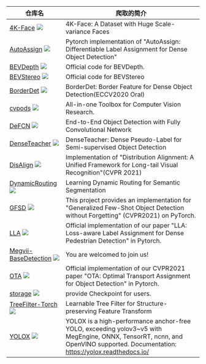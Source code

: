 | 仓库名 | 爬取的简介 |
|-------|-----------|
| [4K-Face](https://github.com/Megvii-BaseDetection/4K-Face) <a href='https://github.com/Megvii-BaseDetection/4K-Face'><img src='https://img.shields.io/github/stars/Megvii-BaseDetection/4K-Face?style=social' /></a> | 4K-Face: A Dataset with Huge Scale-variance Faces |
| [AutoAssign](https://github.com/Megvii-BaseDetection/AutoAssign) <a href='https://github.com/Megvii-BaseDetection/AutoAssign'><img src='https://img.shields.io/github/stars/Megvii-BaseDetection/AutoAssign?style=social' /></a> | Pytorch implementation of "AutoAssign: Differentiable Label Assignment for Dense Object Detection" |
| [BEVDepth](https://github.com/Megvii-BaseDetection/BEVDepth) <a href='https://github.com/Megvii-BaseDetection/BEVDepth'><img src='https://img.shields.io/github/stars/Megvii-BaseDetection/BEVDepth?style=social' /></a> | Official code for BEVDepth. |
| [BEVStereo](https://github.com/Megvii-BaseDetection/BEVStereo) <a href='https://github.com/Megvii-BaseDetection/BEVStereo'><img src='https://img.shields.io/github/stars/Megvii-BaseDetection/BEVStereo?style=social' /></a> | Official code for BEVStereo |
| [BorderDet](https://github.com/Megvii-BaseDetection/BorderDet) <a href='https://github.com/Megvii-BaseDetection/BorderDet'><img src='https://img.shields.io/github/stars/Megvii-BaseDetection/BorderDet?style=social' /></a> | BorderDet: Border Feature for Dense Object Detection(ECCV2020 Oral) |
| [cvpods](https://github.com/Megvii-BaseDetection/cvpods) <a href='https://github.com/Megvii-BaseDetection/cvpods'><img src='https://img.shields.io/github/stars/Megvii-BaseDetection/cvpods?style=social' /></a> | All-in-one Toolbox for Computer Vision Research. |
| [DeFCN](https://github.com/Megvii-BaseDetection/DeFCN) <a href='https://github.com/Megvii-BaseDetection/DeFCN'><img src='https://img.shields.io/github/stars/Megvii-BaseDetection/DeFCN?style=social' /></a> | End-to-End Object Detection with Fully Convolutional Network |
| [DenseTeacher](https://github.com/Megvii-BaseDetection/DenseTeacher) <a href='https://github.com/Megvii-BaseDetection/DenseTeacher'><img src='https://img.shields.io/github/stars/Megvii-BaseDetection/DenseTeacher?style=social' /></a> | DenseTeacher: Dense Pseudo-Label for Semi-supervised Object Detection |
| [DisAlign](https://github.com/Megvii-BaseDetection/DisAlign) <a href='https://github.com/Megvii-BaseDetection/DisAlign'><img src='https://img.shields.io/github/stars/Megvii-BaseDetection/DisAlign?style=social' /></a> | Implementation of "Distribution Alignment: A Unified Framework for Long-tail Visual Recognition"(CVPR 2021) |
| [DynamicRouting](https://github.com/Megvii-BaseDetection/DynamicRouting) <a href='https://github.com/Megvii-BaseDetection/DynamicRouting'><img src='https://img.shields.io/github/stars/Megvii-BaseDetection/DynamicRouting?style=social' /></a> | Learning Dynamic Routing for Semantic Segmentation |
| [GFSD](https://github.com/Megvii-BaseDetection/GFSD) <a href='https://github.com/Megvii-BaseDetection/GFSD'><img src='https://img.shields.io/github/stars/Megvii-BaseDetection/GFSD?style=social' /></a> | This project provides an implementation for "Generalized Few-Shot Object Detection without Forgetting" (CVPR2021) on PyTorch. |
| [LLA](https://github.com/Megvii-BaseDetection/LLA) <a href='https://github.com/Megvii-BaseDetection/LLA'><img src='https://img.shields.io/github/stars/Megvii-BaseDetection/LLA?style=social' /></a> | Official implementation of our paper "LLA: Loss-aware Label Assignment for Dense Pedestrian Detection" in Pytorch. |
| [Megvii-BaseDetection](https://github.com/Megvii-BaseDetection/Megvii-BaseDetection) <a href='https://github.com/Megvii-BaseDetection/Megvii-BaseDetection'><img src='https://img.shields.io/github/stars/Megvii-BaseDetection/Megvii-BaseDetection?style=social' /></a> | You are welcomed to join us! |
| [OTA](https://github.com/Megvii-BaseDetection/OTA) <a href='https://github.com/Megvii-BaseDetection/OTA'><img src='https://img.shields.io/github/stars/Megvii-BaseDetection/OTA?style=social' /></a> | Official implementation of our CVPR2021 paper "OTA: Optimal Transport Assignment for Object Detection" in Pytorch. |
| [storage](https://github.com/Megvii-BaseDetection/storage) <a href='https://github.com/Megvii-BaseDetection/storage'><img src='https://img.shields.io/github/stars/Megvii-BaseDetection/storage?style=social' /></a> | provide Checkpoint for users. |
| [TreeFilter-Torch](https://github.com/Megvii-BaseDetection/TreeFilter-Torch) <a href='https://github.com/Megvii-BaseDetection/TreeFilter-Torch'><img src='https://img.shields.io/github/stars/Megvii-BaseDetection/TreeFilter-Torch?style=social' /></a> | Learnable Tree Filter for Structure-preserving Feature Transform |
| [YOLOX](https://github.com/Megvii-BaseDetection/YOLOX) <a href='https://github.com/Megvii-BaseDetection/YOLOX'><img src='https://img.shields.io/github/stars/Megvii-BaseDetection/YOLOX?style=social' /></a> | YOLOX is a high-performance anchor-free YOLO, exceeding yolov3~v5 with MegEngine, ONNX, TensorRT, ncnn, and OpenVINO supported. Documentation: https://yolox.readthedocs.io/ |
